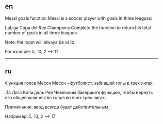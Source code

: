 ## en

Messi goals function
Messi is a soccer player with goals in three leagues:

LaLiga
Copa del Rey
Champions
Complete the function to return his total number of goals in all three leagues.

Note: the input will always be valid.

For example:
5, 10, 2 --> 17

---

## ru

Функция голов Месси
Месси – футболист, забивший голы в трех лигах:

Ла Лига
Копа дель Рей
Чемпионы
Завершите функцию, чтобы вернуть его общее количество голов во всех трех лигах.

Примечание: ввод всегда будет действительным.

Например:
5, 10, 2 --> 17
